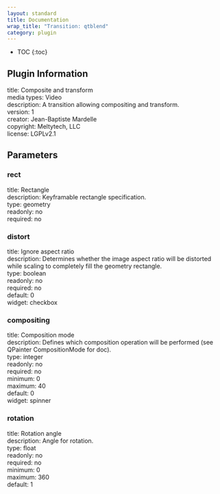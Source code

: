 ```yaml
---
layout: standard
title: Documentation
wrap_title: "Transition: qtblend"
category: plugin
---
```

* TOC
{:toc}

## Plugin Information

title: Composite and transform  
media types:
Video  
description: A transition allowing compositing and transform.  
version: 1  
creator: Jean-Baptiste Mardelle  
copyright: Meltytech, LLC  
license: LGPLv2.1  

## Parameters

### rect

title: Rectangle    
description:
Keyframable rectangle specification.  
type: geometry  
readonly: no  
required: no  

### distort

title: Ignore aspect ratio    
description:
Determines whether the image aspect ratio will be distorted while scaling to completely fill the geometry rectangle.  
type: boolean  
readonly: no  
required: no  
default: 0  
widget: checkbox  

### compositing

title: Composition mode    
description:
Defines which composition operation will be performed (see QPainter CompositionMode for doc).  
type: integer  
readonly: no  
required: no  
minimum: 0  
maximum: 40  
default: 0  
widget: spinner  

### rotation

title: Rotation angle    
description:
Angle for rotation.  
type: float  
readonly: no  
required: no  
minimum: 0  
maximum: 360  
default: 1  

